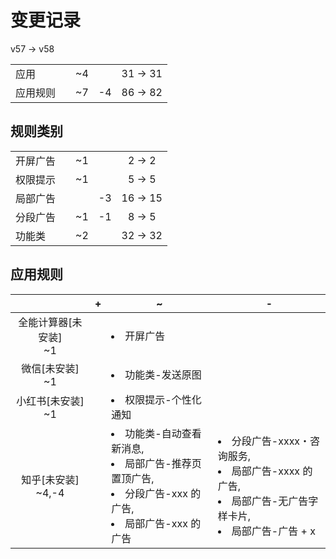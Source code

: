 # 变更记录

v57 -> v58

||||||
|-|:-:|:-:|:-:|:-:|
|应用||~4||31 -> 31|
|应用规则||~7|-4|86 -> 82|

## 规则类别

||||||
|-|:-:|:-:|:-:|:-:|
|开屏广告||~1||2 -> 2|
|权限提示||~1||5 -> 5|
|局部广告|||-3|16 -> 15|
|分段广告||~1|-1|8 -> 5|
|功能类||~2||32 -> 32|

## 应用规则

||+|~|-|
|:-:|-|-|-|
|全能计算器[未安装]<br>~1||<li>开屏广告||
|微信[未安装]<br>~1||<li>功能类-发送原图||
|小红书[未安装]<br>~1||<li>权限提示-个性化通知||
|知乎[未安装]<br>~4,-4||<li>功能类-自动查看新消息,<li>局部广告-推荐页置顶广告,<li>分段广告-xxx 的广告,<li>局部广告-xxx 的广告|<li>分段广告-xxxx・咨询服务,<li>局部广告-xxxx 的广告,<li>局部广告-无广告字样卡片,<li>局部广告-广告 + x|
